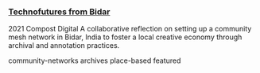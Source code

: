 ### [Technofutures from Bidar](https://one.compost.digital/fertile-technofutures-from-bidar/)
2021 Compost Digital
A collaborative reflection on setting up a community mesh network in Bidar, India to foster a local creative economy through archival and annotation practices.

community-networks archives place-based featured
